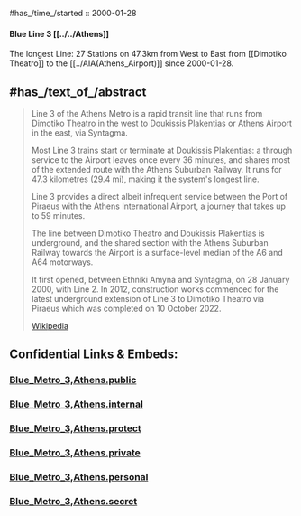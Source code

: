 
#has_/time_/started :: 2000-01-28 

#### Blue Line 3 [[../../Athens]]  

The longest Line: 
27 Stations on 47.3km from West to East from [[Dimotiko Theatro]]  to the [[../AIA(Athens_Airport)]] since 2000-01-28. 


## #has_/text_of_/abstract 

> Line 3 of the Athens Metro is a rapid transit line that runs 
> from Dimotiko Theatro in the west to Doukissis Plakentias or Athens Airport in the east, via Syntagma. 
> 
> Most Line 3 trains start or terminate at Doukissis Plakentias: 
> a through service to the Airport leaves once every 36 minutes, 
> and shares most of the extended route with the Athens Suburban Railway. 
> It runs for 47.3 kilometres (29.4 mi), making it the system's longest line.
>
> Line 3 provides a direct albeit infrequent service 
> between the Port of Piraeus with the Athens International Airport, 
> a journey that takes up to 59 minutes. 
> 
> The line between Dimotiko Theatro and Doukissis Plakentias is underground, 
> and the shared section with the Athens Suburban Railway 
> towards the Airport is a surface-level median of the A6 and A64 motorways.
>
> It first opened, between Ethniki Amyna and Syntagma, on 28 January 2000, with Line 2. 
> In 2012, construction works commenced for the latest underground extension of Line 3 
> to Dimotiko Theatro via Piraeus which was completed on 10 October 2022.
>
> [Wikipedia](https://en.wikipedia.org/wiki/Line%203%20(Athens%20Metro))





## Confidential Links & Embeds: 

### [Blue_Metro_3,Athens.public](/_public/\Earth\Continent\Europe\Europe~South\Greece\Regions-Greek\Attica\cities~Attica\Athens\Athens_MetroBlue_Metro_3,Athens.public.md) 

### [Blue_Metro_3,Athens.internal](/_internal/\Earth\Continent\Europe\Europe~South\Greece\Regions-Greek\Attica\cities~Attica\Athens\Athens_MetroBlue_Metro_3,Athens.internal.md) 

### [Blue_Metro_3,Athens.protect](/_protect/\Earth\Continent\Europe\Europe~South\Greece\Regions-Greek\Attica\cities~Attica\Athens\Athens_MetroBlue_Metro_3,Athens.protect.md) 

### [Blue_Metro_3,Athens.private](/_private/\Earth\Continent\Europe\Europe~South\Greece\Regions-Greek\Attica\cities~Attica\Athens\Athens_MetroBlue_Metro_3,Athens.private.md) 

### [Blue_Metro_3,Athens.personal](/_personal/\Earth\Continent\Europe\Europe~South\Greece\Regions-Greek\Attica\cities~Attica\Athens\Athens_MetroBlue_Metro_3,Athens.personal.md) 

### [Blue_Metro_3,Athens.secret](/_secret/\Earth\Continent\Europe\Europe~South\Greece\Regions-Greek\Attica\cities~Attica\Athens\Athens_MetroBlue_Metro_3,Athens.secret.md)

